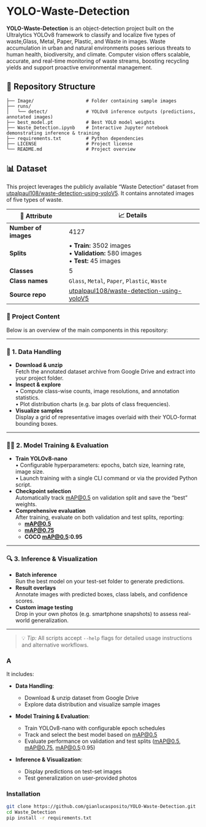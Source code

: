 # YOLO-Waste-Detection

**YOLO-Waste-Detection** is an object-detection project built on the Ultralytics YOLOv8 framework to classify and localize five types of waste,Glass, Metal, Paper, Plastic, and Waste in images. 
Waste accumulation in urban and natural environments poses serious threats to human health, biodiversity, and climate. Computer vision offers scalable, accurate, and real-time monitoring of waste streams, boosting recycling yields and support proactive environmental management. 

## 📂 Repository Structure

```text
├── Image/                   # Folder containing sample images
├── runs/
│   └── detect/              # YOLOv8 inference outputs (predictions, annotated images)
├── best_model.pt            # Best YOLO model weights
├── Waste_Detection.ipynb    # Interactive Jupyter notebook demonstrating inference & training
├── requirements.txt         # Python dependencies
├── LICENSE                  # Project license
└── README.md                # Project overview
```

## 📊 Dataset

This project leverages the publicly available “Waste Detection” dataset from [utpalpaul108/waste-detection-using-yoloV5](https://github.com/utpalpaul108/waste-detection-using-yoloV5). It contains annotated images of five types of waste.

| 📂 Attribute            | 📈 Details                                                                                           |
|-------------------------|------------------------------------------------------------------------------------------------------|
| **Number of images**    | 4127                                                                                                |
| **Splits**              | • **Train:** 3502 images <br>• **Validation:** 580 images <br>• **Test:** 45 images                  |
| **Classes**             | 5                                                                                                    |
| **Class names**         | `Glass`, `Metal`, `Paper`, `Plastic`, `Waste`                                                         |
| **Source repo**         | [utpalpaul108/waste-detection-using-yoloV5](https://github.com/utpalpaul108/waste-detection-using-yoloV5) |


### 🚀 Project Content

Below is an overview of the main components in this repository:

---

### 🔄 1. Data Handling
- **Download & unzip**  
  Fetch the annotated dataset archive from Google Drive and extract into your project folder.  
- **Inspect & explore**  
  • Compute class-wise counts, image resolutions, and annotation statistics.  
  • Plot distribution charts (e.g. bar plots of class frequencies).  
- **Visualize samples**  
  Display a grid of representative images overlaid with their YOLO-format bounding boxes.

---

### 🏋️‍♂️ 2. Model Training & Evaluation
- **Train YOLOv8-nano**  
  • Configurable hyperparameters: epochs, batch size, learning rate, image size.  
  • Launch training with a single CLI command or via the provided Python script.  
- **Checkpoint selection**  
  Automatically track mAP@0.5 on validation split and save the “best” weights.  
- **Comprehensive evaluation**  
  After training, evaluate on both validation and test splits, reporting:  
  - **mAP@0.5**  
  - **mAP@0.75**  
  - **COCO mAP@0.5:0.95**  

---

### 🔍 3. Inference & Visualization
- **Batch inference**  
  Run the best model on your test-set folder to generate predictions.  
- **Result overlays**  
  Annotate images with predicted boxes, class labels, and confidence scores.  
- **Custom image testing**  
  Drop in your own photos (e.g. smartphone snapshots) to assess real-world generalization.

---

> 💡 _Tip:_ All scripts accept `--help` flags for detailed usage instructions and alternative workflows.  


















### A

It includes:

- **Data Handling**:  
  - Download & unzip dataset from Google Drive  
  - Explore data distribution and visualize sample images  

- **Model Training & Evaluation**:  
  - Train YOLOv8-nano with configurable epoch schedules  
  - Track and select the best model based on mAP@0.5  
  - Evaluate performance on validation and test splits (mAP@0.5, mAP@0.75, mAP@0.5:0.95)

- **Inference & Visualization**:  
  - Display predictions on test-set images  
  - Test generalization on user-provided photos  

### Installation

```bash
git clone https://github.com/gianlucasposito/YOLO-Waste-Detection.git    
cd Waste_Detection
pip install -r requirements.txt
